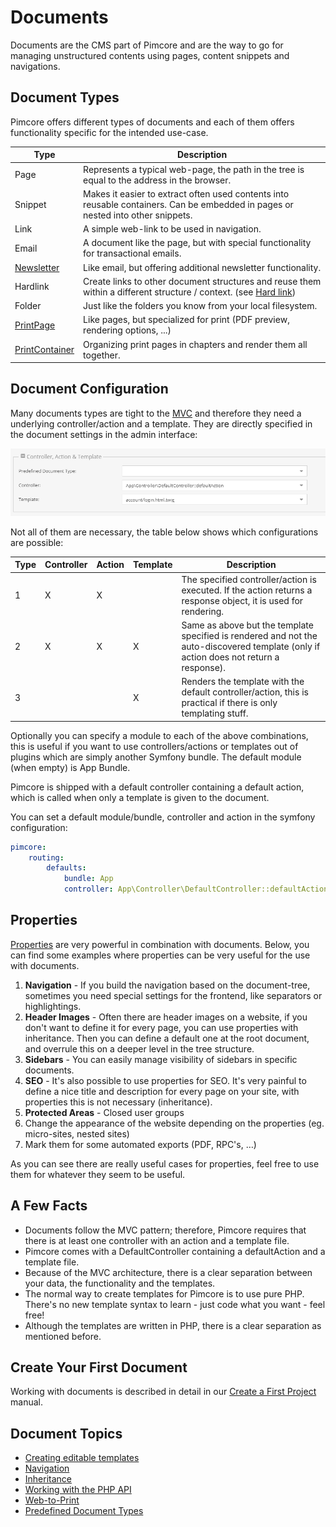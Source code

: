 # Documents
Documents are the CMS part of Pimcore and are the way to go for managing unstructured contents using pages, content snippets and navigations. 

## Document Types
Pimcore offers different types of documents and each of them offers functionality specific for the intended use-case. 

| Type           | Description                                                                                                                                                 | 
|----------------|-------------------------------------------------------------------------------------------------------------------------------------------------------------|
| Page           | Represents a typical web-page, the path in the tree is equal to the address in the browser.                                                                 |
| Snippet        | Makes it easier to extract often used contents into reusable containers. Can be embedded in pages or nested into other snippets.                            |
| Link           | A simple web-link to be used in navigation.                                                                                                                |
| Email          | A document like the page, but with special functionality for transactional emails.                                                                        |
| [Newsletter](./02_Document_Types/05_Newsletter_Documents.md)     | Like email, but offering additional newsletter functionality.                                                                                             |
| Hardlink       | Create links to other document structures and reuse them within a different structure / context. (see [Hard link](https://en.wikipedia.org/wiki/Hard_link)) |
| Folder         | Just like the folders you know from your local filesystem.                                                                                                  | 
| [PrintPage](./02_Document_Types/15_Print_Documents.md)      | Like pages, but specialized for print (PDF preview, rendering options, ...)                                                                                 | 
| [PrintContainer](./02_Document_Types/15_Print_Documents.md) | Organizing print pages in chapters and render them all together.                                                                                            | 


## Document Configuration

Many documents types are tight to the [MVC](../02_MVC/README.md) and therefore they need a underlying controller/action and a template. 
They are directly specified in the document settings in the admin interface: 

![Documents: controller and view settings](../img/documents_controller_and_view_settings.png)

Not all of them are necessary, the table below shows which configurations are possible:

| Type | Controller | Action | Template | Description                                                                                                                                        |
|------|------------|--------|----------|----------------------------------------------------------------------------------------------------------------------------------------------------|
| 1    | X          | X      |          | The specified controller/action is executed. If the action returns a response object, it is used for rendering.|
| 2    | X          | X      | X        | Same as above but the template specified is rendered and not the auto-discovered template (only if action does not return a response). |
| 3    |            |        | X        | Renders the template with the default controller/action, this is practical if there is only templating stuff. |

Optionally you can specify a module to each of the above combinations, this is useful if you want to use controllers/actions or templates out of plugins which are simply another Symfony bundle. 
The default module (when empty) is App Bundle.

Pimcore is shipped with a default controller containing a default action, which is called when only a template is given to the document.

You can set a default module/bundle, controller and action in the symfony configuration:

```yaml
pimcore:
    routing:
        defaults:
            bundle: App
            controller: App\Controller\DefaultController::defaultAction
```  

## Properties

[Properties](../18_Tools_and_Features/07_Properties.md) are very powerful in combination with documents.
Below, you can find some examples where properties can be very useful for the use with documents. 

1. **Navigation** - If you build the navigation based on the document-tree, sometimes you need special settings for the frontend, like separators or highlightings.
2. **Header Images** - Often there are header images on a website, if you don't want to define it for every page, you can use properties with inheritance. Then you can define a default one at the root document, and overrule this on a deeper level in the tree structure.
3. **Sidebars** - You can easily manage visibility of sidebars in specific documents.
4. **SEO** - It's also possible to use properties for SEO. It's very painful to define a nice title and description for every page on your site, with properties this is not necessary (inheritance).
5. **Protected Areas** - Closed user groups
6. Change the appearance of the website depending on the properties (eg. micro-sites, nested sites)
7. Mark them for some automated exports (PDF, RPC's, …)

As you can see there are really useful cases for properties, feel free to use them for whatever they seem to be useful.

## A Few Facts

* Documents follow the MVC pattern; therefore, Pimcore requires that there is at least one controller with an action and a template file.
* Pimcore comes with a DefaultController containing a defaultAction and a template file.
* Because of the MVC architecture, there is a clear separation between your data, the functionality and the templates.
* The normal way to create templates for Pimcore is to use pure PHP. There's no new template syntax to learn - just code what you want - feel free!
* Although the templates are written in PHP, there is a clear separation as mentioned before.

## Create Your First Document 
Working with documents is described in detail in our [Create a First Project](../01_Getting_Started/06_Create_a_First_Project.md) manual. 

## Document Topics
- [Creating editable templates](./01_Editables/README.md) 
- [Navigation](./03_Navigation.md)
- [Inheritance](./11_Inheritance.md)
- [Working with the PHP API](./09_Working_with_PHP_API.md) 
- [Web-to-Print](./02_Document_Types/15_Print_Documents.md)
- [Predefined Document Types](./07_Predefined_Document_Types.md)

